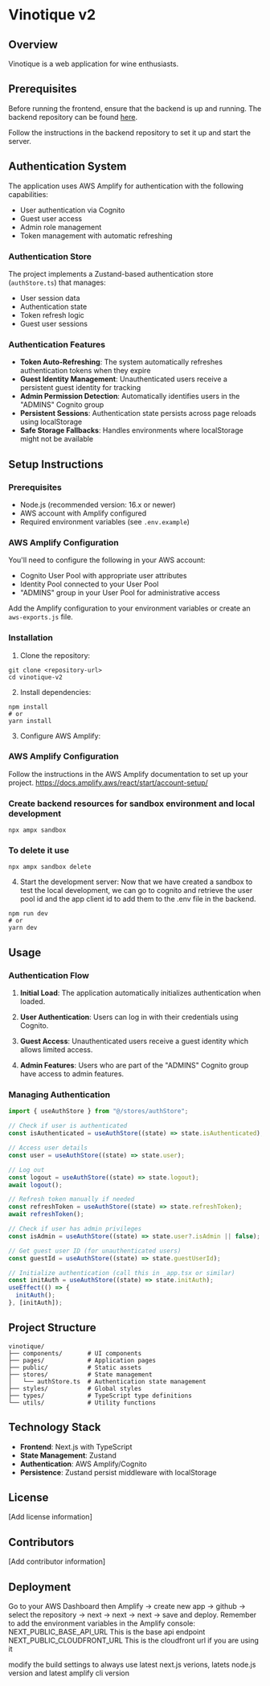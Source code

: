 # Vinotique v2

## Overview

Vinotique is a web application for wine enthusiasts.

## Prerequisites

Before running the frontend, ensure that the backend is up and running. The backend repository can be found [here](https://github.com/Jswears/vinotique-ecommerce-backend).

Follow the instructions in the backend repository to set it up and start the server.

## Authentication System

The application uses AWS Amplify for authentication with the following capabilities:

- User authentication via Cognito
- Guest user access
- Admin role management
- Token management with automatic refreshing

### Authentication Store

The project implements a Zustand-based authentication store (`authStore.ts`) that manages:

- User session data
- Authentication state
- Token refresh logic
- Guest user sessions

### Authentication Features

- **Token Auto-Refreshing**: The system automatically refreshes authentication tokens when they expire
- **Guest Identity Management**: Unauthenticated users receive a persistent guest identity for tracking
- **Admin Permission Detection**: Automatically identifies users in the "ADMINS" Cognito group
- **Persistent Sessions**: Authentication state persists across page reloads using localStorage
- **Safe Storage Fallbacks**: Handles environments where localStorage might not be available

## Setup Instructions

### Prerequisites

- Node.js (recommended version: 16.x or newer)
- AWS account with Amplify configured
- Required environment variables (see `.env.example`)

### AWS Amplify Configuration

You'll need to configure the following in your AWS account:

- Cognito User Pool with appropriate user attributes
- Identity Pool connected to your User Pool
- "ADMINS" group in your User Pool for administrative access

Add the Amplify configuration to your environment variables or create an `aws-exports.js` file.

### Installation

1. Clone the repository:

```
git clone <repository-url>
cd vinotique-v2
```

2. Install dependencies:

```
npm install
# or
yarn install
```

3. Configure AWS Amplify:

### AWS Amplify Configuration

Follow the instructions in the AWS Amplify documentation to set up your project.
https://docs.amplify.aws/react/start/account-setup/

### Create backend resources for sandbox environment and local development

```
npx ampx sandbox
```

### To delete it use

```
npx ampx sandbox delete
```

4. Start the development server:
   Now that we have created a sandbox to test the local development, we can go to cognito and retrieve the user pool id and the app client id to add them to the .env file in the backend.

```
npm run dev
# or
yarn dev
```

## Usage

### Authentication Flow

1. **Initial Load**: The application automatically initializes authentication when loaded.

2. **User Authentication**: Users can log in with their credentials using Cognito.

3. **Guest Access**: Unauthenticated users receive a guest identity which allows limited access.

4. **Admin Features**: Users who are part of the "ADMINS" Cognito group have access to admin features.

### Managing Authentication

```typescript
import { useAuthStore } from "@/stores/authStore";

// Check if user is authenticated
const isAuthenticated = useAuthStore((state) => state.isAuthenticated);

// Access user details
const user = useAuthStore((state) => state.user);

// Log out
const logout = useAuthStore((state) => state.logout);
await logout();

// Refresh token manually if needed
const refreshToken = useAuthStore((state) => state.refreshToken);
await refreshToken();

// Check if user has admin privileges
const isAdmin = useAuthStore((state) => state.user?.isAdmin || false);

// Get guest user ID (for unauthenticated users)
const guestId = useAuthStore((state) => state.guestUserId);

// Initialize authentication (call this in _app.tsx or similar)
const initAuth = useAuthStore((state) => state.initAuth);
useEffect(() => {
  initAuth();
}, [initAuth]);
```

## Project Structure

```
vinotique/
├── components/       # UI components
├── pages/            # Application pages
├── public/           # Static assets
├── stores/           # State management
│   └── authStore.ts  # Authentication state management
├── styles/           # Global styles
├── types/            # TypeScript type definitions
└── utils/            # Utility functions
```

## Technology Stack

- **Frontend**: Next.js with TypeScript
- **State Management**: Zustand
- **Authentication**: AWS Amplify/Cognito
- **Persistence**: Zustand persist middleware with localStorage

## License

[Add license information]

## Contributors

[Add contributor information]

## Deployment

Go to your AWS Dashboard then Amplify -> create new app -> github -> select the repository -> next -> next -> next -> save and deploy.
Remember to add the environment variables in the Amplify console:
NEXT_PUBLIC_BASE_API_URL This is the base api endpoint
NEXT_PUBLIC_CLOUDFRONT_URL This is the cloudfront url if you are using it

modify the build settings to always use latest next.js verions, latets node.js version and latest amplify cli version
